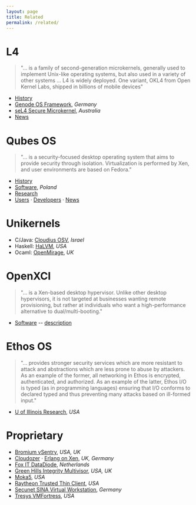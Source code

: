 ```yaml
---
layout: page
title: Related
permalink: /related/
---
```


# L4

> "... is a family of second-generation microkernels, generally used to implement Unix-like operating systems, but also used in a variety of other systems ... L4 is widely deployed. One variant, OKL4 from Open Kernel Labs, shipped in billions of mobile devices"

+ [History](http://en.wikipedia.org/wiki/L4_microkernel_family)
+ [Genode OS Framework](http://genode.org/), *Germany*
+ [seL4 Secure Microkernel](http://ssrg.nicta.com/projects/seL4/), *Australia*
+ [News](http://l4hq.org/)

# Qubes OS

> "... is a security-focused desktop operating system that aims to provide security through isolation. Virtualization is performed by Xen, and user environments are based on Fedora."

+ [History](http://en.wikipedia.org/wiki/Qubes_OS)
+ [Software](https://qubes-os.org/), *Poland*
+ [Research](https://qubes-os.org/wiki/QubesResearch)
+ [Users](https://groups.google.com/forum/#!forum/qubes-users) &middot; [Developers](https://groups.google.com/forum/#!forum/qubes-devel) &middot; [News](http://theinvisiblethings.blogspot.com/)

# Unikernels

+ C/Java: [Cloudius OSV](http://osv.io), *Israel*
+ Haskell: [HaLVM](http://halvm.org), *USA*
+ Ocaml: [OpenMirage](http://openmirage.org), *UK*

# OpenXCI

> "... is a Xen-based desktop hypervisor. Unlike other desktop hypervisors, it is not targeted at businesses wanting remote provisioning, but rather at individuals who want a high-performance alternative to dual/multi-booting."

+ [Software](http://openxci.sourceforge.net/) -- [description](http://xen.1045712.n5.nabble.com/OpenXCI-update-almost-ready-to-release-an-alpha-version-td5721403.html)

# Ethos OS

> "... provides stronger security services which are more resistant to attack and abstractions which are less prone to abuse by attackers. As an example of the former, all networking in Ethos is encrypted, authenticated, and authorized. As an example of the latter, Ethos I/O is typed (as in programming languages) ensuring that I/O conforms to declared typed and thus preventing many attacks based on ill-formed input."

+ [U of Illinois Research](https://www.ethos-os.org/), *USA*

# Proprietary

+ [Bromium vSentry](http://www.bromium.com/products/vsentry.html), *USA, UK*
+ [Cloudozer](http://cloudozer.com/) &middot; [ Erlang on Xen](http://erlangonxen.org/), *UK, Germany*
+ [Fox IT DataDiode](https://www.fox-it.com/en/products/datadiode/), *Netherlands*
+ [Green Hills Integrity Multivisor](http://www.ghs.com/products/rtos/integrity_virtualization.html), *USA, UK*
+ [Moka5](http://www.moka5.com/), *USA*
+ [Raytheon Trusted Thin Client](https://www.trustedcs.com/products/TrustedThinClient.html), *USA*
+ [Secunet SINA Virtual Workstation](http://www.secunet.com/en/topics-solutions/high-security/sina/sina-workstation/), *Germany*
+ [Tresys VMFortress](http://www.tresys.com/products/vm-fortress.php), *USA*

